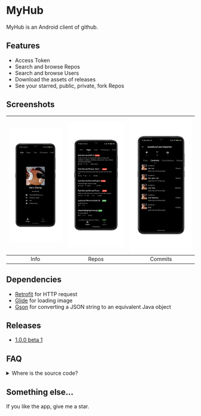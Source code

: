 # MyHub

MyHub is an Android client of github.

## Features

* Access Token
* Search and browse Repos
* Search and browse Users
* Download the assets of releases
* See your starred, public, private, fork Repos

## Screenshots

| ![avatar](images/Info.png) | ![avatar](images/Repo.png) | ![avatar](images/Commits.png) |
|:-:|:-:|:-:|
| Info | Repos | Commits |

## Dependencies

* [Retrofit](https://github.com/square/retrofit) for HTTP request
* [Glide](https://github.com/bumptech/glide) for loading image
* [Gson](https://github.com/google/gson) for converting a JSON string to an equivalent Java object

## Releases

* [1.0.0 beta 1](https://github.com/wuzehua/MyHub/releases/tag/1.0.0.1)

## FAQ

<details>
    <summary> Where is the source code?</summary>
    <p>The repository is private. When it is ready, I will make it public.</p>
</details>

## Something else...

If you like the app, give me a star.
